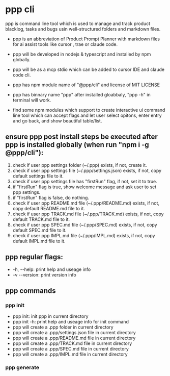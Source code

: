 # ppp cli

ppp is command line tool which is used to manage and track product blacklog, tasks and bugs usin well-structured folders and markdown files.

- ppp is an abbreviation of Product Prompt Planner with markdown files for ai assist tools like cursor , trae or claude code.
- ppp will be developed in nodejs & typescript and installed by npm globally.
- ppp will be as a mcp stdio which can be added to cursor IDE and claude code cli.
- ppp has npm module name of "@ppp/cli" and license of MIT LICENSE
- ppp has binnary name "ppp" after installed gloabbaly, "ppp -h" in terminal will work.

- find some npm modules which support to create interactive ui command line tool which can accept flags and let user select opitons, enter entry and go back, and show beautiful table/list.

## ensure ppp post install steps be executed after ppp is installed globally (when run "npm i -g @ppp/cli"):
1. check if user ppp settings folder (~/.ppp) exists, if not, create it.
2. check if user ppp settings file (~/.ppp/settings.json) exists, if not, copy default settings file to it.
3. check if user ppp settings file has "firstRun" flag, if not, set it to true.
4. if "firstRun" flag is true, show welcome message and ask user to set ppp settings.
5. if "firstRun" flag is false, do nothing.
6. check if user ppp README.md file (~/.ppp/README.md) exists, if not, copy default README.md file to it.
7. check if user ppp TRACK.md file (~/.ppp/TRACK.md) exists, if not, copy default TRACK.md file to it.
8. check if user ppp SPEC.md file (~/.ppp/SPEC.md) exists, if not, copy default SPEC.md file to it.
9. check if user ppp IMPL.md file (~/.ppp/IMPL.md) exists, if not, copy default IMPL.md file to it.



## ppp regular flags:
- -h, --help: print help and useage info
- -v --version: print version info

## ppp commands

### ppp init
- ppp init: init ppp in current directory
- ppp init -h: print help and useage info for init command
- ppp will create a .ppp folder in current directory
- ppp will create a .ppp/settings.json file in current directory
- ppp will create a .ppp/README.md file in current directory
- ppp will create a .ppp/TRACK.md file in current directory
- ppp will create a .ppp/SPEC.md file in current directory
- ppp will create a .ppp/IMPL.md file in current directory

### ppp generate

